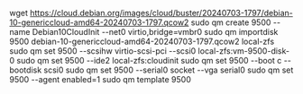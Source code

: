 wget https://cloud.debian.org/images/cloud/buster/20240703-1797/debian-10-genericcloud-amd64-20240703-1797.qcow2
sudo qm create 9500 --name Debian10CloudInit --net0 virtio,bridge=vmbr0
sudo qm importdisk 9500 debian-10-genericcloud-amd64-20240703-1797.qcow2 local-zfs
sudo qm set 9500 --scsihw virtio-scsi-pci --scsi0 local-zfs:vm-9500-disk-0
sudo qm set 9500 --ide2 local-zfs:cloudinit
sudo qm set 9500 --boot c --bootdisk scsi0
sudo qm set 9500 --serial0 socket --vga serial0
sudo qm set 9500 --agent enabled=1
sudo qm template 9500
